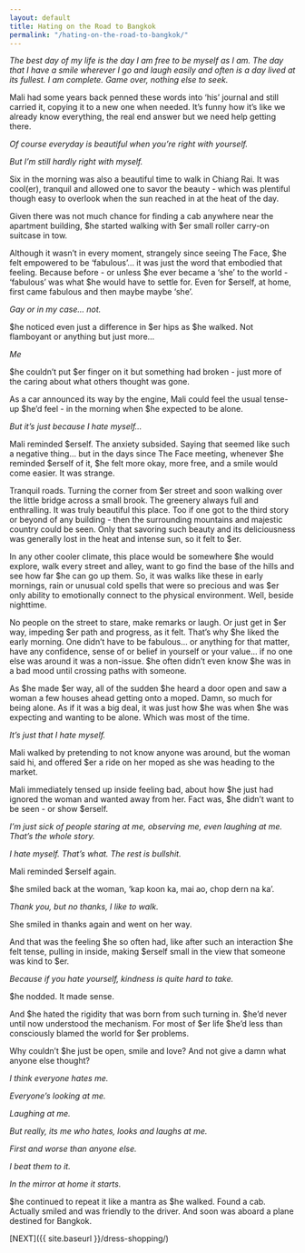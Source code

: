 ```yaml
---
layout: default
title: Hating on the Road to Bangkok
permalink: "/hating-on-the-road-to-bangkok/"
---
```

<html>
<body>
<p class="p1"><i>The best day of my life is the day I am free to be myself as I am. The day that I have a smile wherever I go and laugh easily and often is a day lived at its fullest. I am complete. Game over, nothing else to seek.<span class="Apple-converted-space"> </span></i></p>

<p class="p1">Mali had some years back penned these words into ‘his’ journal and still carried it, copying it to a new one when needed. It’s funny how it’s like we already know everything, the real end answer but we need help getting there.</p>

<p class="p3"><i>Of course everyday is beautiful when you’re right with yourself.<span class="Apple-converted-space"> </span></i></p>

<p class="p3"><i>But I’m still hardly right with myself.</i></p>

<p class="p3">Six in the morning was also a beautiful time to walk in Chiang Rai. It was cool(er), tranquil and allowed one to savor the beauty - which was plentiful though easy to overlook when the sun reached in at the heat of the day.<span class="Apple-converted-space"> </span></p>

<p class="p3">Given there was not much chance for finding a cab anywhere near the apartment building, $he started walking with $er small roller carry-on suitcase in tow.</p>

<p class="p3">Although it wasn’t in every moment, strangely since seeing The Face, $he felt empowered to be ‘fabulous’… it was just the word that embodied that feeling. Because before - or unless $he ever became a ‘she’ to the world - ‘fabulous’ was what $he would have to settle for. Even for $erself, at home, first came fabulous and then maybe maybe ‘she’.<span class="Apple-converted-space"> </span></p>

<p class="p3"><i>Gay or in my case… not.</i></p>

<p class="p3">$he noticed even just a difference in $er hips as $he walked. Not flamboyant or anything but just more…</p>

<p class="p3"><i>Me</i></p>

<p class="p3">$he couldn’t put $er finger on it but something had broken - just more of the caring about what others thought was gone.</p>

<p class="p3">As a car announced its way by the engine, Mali could feel the usual tense-up $he’d feel - in the morning when $he expected to be alone.<span class="Apple-converted-space"> </span></p>

<p class="p3"><i>But it’s just because I hate myself…</i><span class="Apple-converted-space"> </span></p>

<p class="p3">Mali reminded $erself. The anxiety subsided. Saying that seemed like such a negative thing… but in the days since The Face meeting, whenever $he reminded $erself of it, $he felt more okay, more free, and a smile would come easier. It was strange.</p>

<p class="p3">Tranquil roads. Turning the corner from $er street and soon walking over the little bridge across a small brook. The greenery always full and enthralling. It was truly beautiful this place. Too if one got to the third story or beyond of any building - then the surrounding mountains and majestic country could be seen. Only that savoring such beauty and its deliciousness was generally lost in the heat and intense sun, so it felt to $er.</p>

<p class="p3">In any other cooler climate, this place would be somewhere $he would explore, walk every street and alley, want to go find the base of the hills and see how far $he can go up them. So, it was walks like these in early mornings, rain or unusual cold spells that were so precious and was $er only ability to emotionally connect to the physical environment. Well, beside nighttime.<span class="Apple-converted-space"> </span></p>

<p class="p3">No people on the street to stare, make remarks or laugh. Or just get in $er way, impeding $er path and progress, as it felt. That’s why $he liked the early morning. One didn’t have to be fabulous… or anything for that matter, have any confidence, sense of or belief in yourself or your value… if no one else was around it was a non-issue. $he often didn’t even know $he was in a bad mood until crossing paths with someone.</p>

<p class="p3">As $he made $er way, all of the sudden $he heard a door open and saw a woman a few houses ahead getting onto a moped. Damn, so much for being alone. As if it was a big deal, it was just how $he was when $he was expecting and wanting to be alone. Which was most of the time.<span class="Apple-converted-space"> </span></p>

<p class="p3"><i>It’s just that I hate myself.</i></p>

<p class="p3">Mali walked by pretending to not know anyone was around, but the woman said hi, and offered $er a ride on her moped as she was heading to the market.<span class="Apple-converted-space"> </span></p>

<p class="p3">Mali immediately tensed up inside feeling bad, about how $he just had ignored the woman and wanted away from her. Fact was, $he didn’t want to be seen - or show $erself.<span class="Apple-converted-space"> </span></p>

<p class="p3"><i>I’m just sick of people staring at me, observing me, even laughing at me. That’s the whole story.</i></p>

<p class="p3"><i>I hate myself. That’s what. The rest is bullshit.<span class="Apple-converted-space"> </span></i></p>

<p class="p3">Mali reminded $erself again.<span class="Apple-converted-space"> </span></p>

<p class="p3">$he smiled back at the woman, ‘kap koon ka, mai ao, chop dern na ka’.<span class="Apple-converted-space"> </span></p>

<p class="p3"><i>Thank you, but no thanks, I like to walk.</i><span class="Apple-converted-space"> </span></p>

<p class="p3">She smiled in thanks again and went on her way.<span class="Apple-converted-space"> </span></p>

<p class="p3">And that was the feeling $he so often had, like after such an interaction $he felt tense, pulling in inside, making $erself small in the view that someone was kind to $er.<span class="Apple-converted-space"> </span></p>

<p class="p3"><i>Because if you hate yourself, kindness is quite hard to take.</i></p>

<p class="p3">$he nodded. It made sense.</p>

<p class="p3">And $he hated the rigidity that was born from such turning in. $he’d never until now understood the mechanism. For most of $er life $he’d less than consciously blamed the world for $er problems.</p>

<p class="p3">Why couldn’t $he just be open, smile and love? And not give a damn what anyone else thought?<span class="Apple-converted-space"> </span></p>

<p class="p3"><i>I think everyone hates me.<span class="Apple-converted-space"> </span></i></p>

<p class="p3"><i>Everyone’s looking at me.</i></p>

<p class="p3"><i>Laughing at me.</i></p>

<p class="p3"><i>But really, its me who hates, looks and laughs at me.<span class="Apple-converted-space"> </span></i></p>

<p class="p3"><i>First and worse than anyone else. <span class="Apple-converted-space"> </span></i></p>

<p class="p3"><i>I beat them to it.<span class="Apple-converted-space"> </span></i></p>

<p class="p3"><i>In the mirror at home it starts.</i></p>

<p class="p3">$he continued to repeat it like a mantra as $he walked. Found a cab. Actually smiled and was friendly to the driver. And soon was aboard a plane destined for Bangkok.<span class="Apple-converted-space"> </span></p>

</body>
</html>
[NEXT]({{ site.baseurl }}/dress-shopping/)
